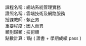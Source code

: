 課程名稱 : 網站系統管理實務 <BR>
證照名稱 : 雲端技術及網路服務 <BR>
授課教師 : 賴正男 <BR>
重要程度 : 因人而異 <BR>
類別歸類 : 技術類 <br>
點數計算 : 1點 ( 證書 + 學期成績 pass )
